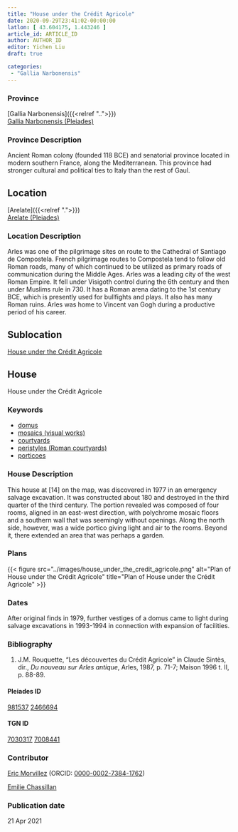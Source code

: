 ```yaml
---
title: "House under the Crédit Agricole"
date: 2020-09-29T23:41:02-00:00:00
latlon: [ 43.604175, 1.443246 ]
article_id: ARTICLE_ID
author: AUTHOR_ID
editor: Yichen Liu
draft: true

categories:
 - "Gallia Narbonensis"
---
```


### Province

[Gallia Narbonensis]({{<relref "..">}}) \
[Gallia Narbonensis (Pleiades)](https://pleiades.stoa.org/places/981537)

### Province Description

Ancient Roman colony (founded 118 BCE) and senatorial province located in modern southern France, along the Mediterranean. This province had stronger cultural and political ties to Italy than the rest of Gaul.

## Location


[Arelate]({{<relref ".">}}) \
[Arelate (Pleiades)](https://pleiades.stoa.org/places/148217)

### Location Description

Arles was one of the pilgrimage sites on route to the Cathedral of Santiago de Compostela. French pilgrimage routes to Compostela tend to follow old Roman roads, many of which continued to be utilized as primary roads of communication during the Middle Ages. Arles was a leading city of the west Roman Empire. It fell under Visigoth control during the 6th century and then under Muslims rule in 730. It has a Roman arena dating to the 1st century BCE, which is presently used for bullfights and plays. It also has many Roman ruins. Arles was home to Vincent van Gogh during a productive period of his career.<!--### Location Description-->

<!-- LEAVE THIS BLANK FOR NOW -->

## Sublocation

[House under the Crédit Agricole](#)

<!--### Sublocation Description-->

<!-- DESCRIPTION -->

## House


House under the Crédit Agricole


### Keywords

- [domus](http://vocab.getty.edu/page/aat/300005506)
- [mosaics (visual works)](http://vocab.getty.edu/page/aat/300015342)
- [courtyards](http://vocab.getty.edu/page/aat/300004095)
- [peristyles (Roman courtyards)](http://vocab.getty.edu/page/aat/300080971)
- [porticoes](http://vocab.getty.edu/page/aat/300004145)



### House Description

This house at [14] on the map, was discovered in 1977 in an emergency salvage excavation. It was constructed about 180 and destroyed in the third quarter of the third century. The portion revealed was composed of four rooms, aligned in an east-west direction, with polychrome mosaic floors and a southern wall that was seemingly without openings. Along the north side, however, was a wide portico giving light and air to the rooms. Beyond it, there extended an area that was perhaps a garden.



### Plans

{{< figure src="../images/house_under_the_credit_agricole.png" alt="Plan of House under the Crédit Agricole" title="Plan of House under the Crédit Agricole" >}}



### Dates

After original finds in 1979, further vestiges of a domus came to light during salvage excavations in 1993-1994 in connection with expansion of facilities.

### Bibliography

1. J.M. Rouquette, “Les découvertes du Crédit Agricole” in Claude Sintès, dir., *Du nouveau sur Arles antique*, Arles, 1987, p. 71-7;  Maison 1996 t. II,  p. 88-89.




#### Pleiades ID

[981537](https://pleiades.stoa.org/places/981537)
[2466694](https://pleiades.stoa.org/places/246694)

#### TGN ID

[7030317](http://vocab.getty.edu/page/tgn/7030317)
[7008441](http://vocab.getty.edu/page/tgn/7008441)

### Contributor

[Eric Morvillez](link) (ORCID: [0000-0002-7384-1762](https://orcid.org/0000-0002-7384-1762))

[Emilie Chassillan](link)
### Publication date


21 Apr 2021

<!--### Related articles-->

<!-- Links to other related articles. Leave blank for now -->